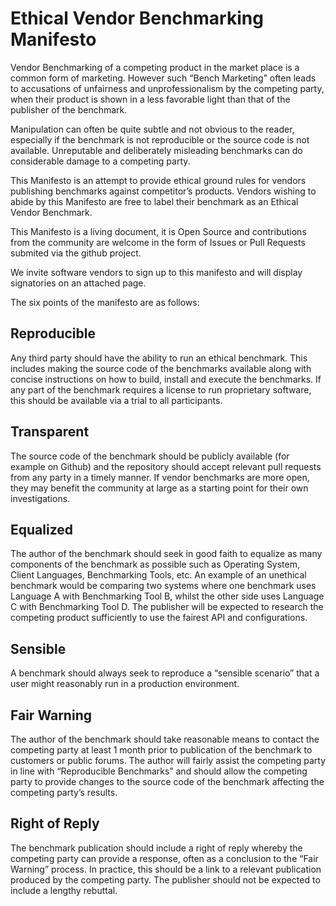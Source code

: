 # Ethical Vendor Benchmarking Manifesto

Vendor Benchmarking of a competing product in the market place is a common form of marketing. However such “Bench Marketing” often leads to accusations of unfairness and unprofessionalism by the competing party, when their product is shown in a less favorable light than that of the publisher of the benchmark.

Manipulation can often be quite subtle and not obvious to the reader, especially if the benchmark is not reproducible or the source code is not available. Unreputable and deliberately misleading benchmarks can do considerable damage to a competing party.

This Manifesto is an attempt to provide ethical ground rules for vendors publishing benchmarks against competitor’s products. Vendors wishing to abide by this Manifesto are free to label their benchmark as an Ethical Vendor Benchmark.

This Manifesto is a living document, it is Open Source and contributions from the community are welcome in the form of Issues or Pull Requests submited via the github project.

We invite software vendors to sign up to this manifesto and will display signatories on an attached page.

The six points of the manifesto are as follows:

## Reproducible
Any third party should have the ability to run an ethical benchmark. This includes making the source code of the benchmarks available along with concise instructions on how to build, install and execute the benchmarks.  If any part of the benchmark requires a license to run proprietary software, this should be available via a trial to all participants.

## Transparent
The source code of the benchmark should be publicly available (for example on Github) and the repository should accept relevant pull requests from any party in a timely manner. If vendor benchmarks are more open, they may benefit the community at large as a starting point for their own investigations.

## Equalized
The author of the benchmark should seek in good faith to equalize as many components of the benchmark as possible such as Operating System, Client Languages, Benchmarking Tools, etc. An example of an unethical benchmark would be comparing two systems where one benchmark uses Language A with Benchmarking Tool B, whilst the other side uses Language C with Benchmarking Tool D. The publisher will be expected to research the competing product sufficiently to use the fairest API and configurations.

## Sensible
A benchmark should always seek to reproduce a “sensible scenario” that a user might reasonably run in a production environment.

## Fair Warning
The author of the benchmark should take reasonable means to contact the competing party at least 1 month prior to publication of the benchmark to customers or public forums. The author will fairly assist the competing party in line with “Reproducible Benchmarks” and should allow the competing party to provide changes to the source code of the benchmark affecting the competing party’s results.

## Right of Reply
The benchmark publication should include a right of reply whereby the competing party can provide a response, often as a conclusion to the “Fair Warning” process. In practice, this should be a link to a relevant publication produced by the competing party. The publisher should not be expected to include a lengthy rebuttal.

